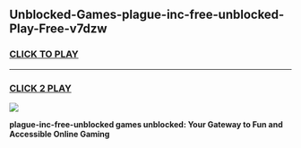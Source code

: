 
## Unblocked-Games-plague-inc-free-unblocked-Play-Free-v7dzw
<h3>
<a href="https://premium76.site?title=plague-inc-free-unblocked&ref=15A">CLICK TO PLAY</a></h3>
<hr>

<h3>
<a href="https://premium76.site?title=plague-inc-free-unblocked&ref=15A">CLICK 2 PLAY</a>
  
</h3>

<a href="https://premium76.site?title=plague-inc-free-unblocked&ref=15A"><img src="https://clearcache.store/games.png"></a>


**plague-inc-free-unblocked games unblocked: Your Gateway to Fun and Accessible Online Gaming**
